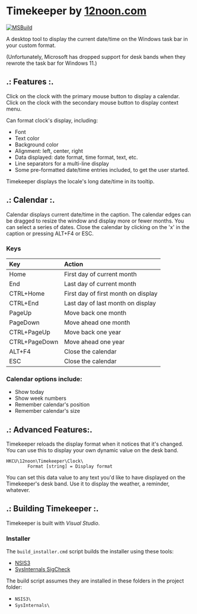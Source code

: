 # Timekeeper by [12noon.com](https://12noon.com)

[![MSBuild](https://github.com/skst/Timekeeper/actions/workflows/msbuild.yml/badge.svg)](https://github.com/skst/Timekeeper/actions/workflows/msbuild.yml)

A desktop tool to display the current date/time on the Windows
task bar in your custom format.

(Unfortunately, Microsoft has dropped support for desk bands when they rewrote the task bar for Windows 11.)

## .: Features :.

Click on the clock with the primary mouse button to display a calendar.
Click on the clock with the secondary mouse button to display context menu.

Can format clock's display, including:
- Font
- Text color
- Background color
- Alignment: left, center, right
- Data displayed: date format, time format, text, etc.
- Line separators for a multi-line display
- Some pre-formatted date/time entries included, to get the user started.

Timekeeper displays the locale's long date/time in its tooltip.

## .: Calendar :.

Calendar displays current date/time in the caption.
The calendar edges can be dragged to resize the window and display more or fewer months.
You can select a series of dates.
Close the calendar by clicking on the 'x' in the caption or pressing ALT+F4 or ESC.

### Keys
Key            | Action
:------------- | :-----
Home           | First day of current month
End            | Last day of current month
CTRL+Home      | First day of first month on display
CTRL+End       | Last day of last month on display
PageUp         | Move back one month
PageDown       | Move ahead one month
CTRL+PageUp    | Move back one year
CTRL+PageDown  | Move ahead one year
ALT+F4         | Close the calendar
ESC            | Close the calendar

### Calendar options include:

- Show today
- Show week numbers
- Remember calendar's position
- Remember calendar's size


## .: Advanced Features:.

Timekeeper reloads the display format when it notices that it's changed.
You can use this to display your own dynamic value on the desk band.

	HKCU\12noon\Timekeeper\Clock\
			Format [string] = Display format

You can set this data value to any text you'd like to have displayed on the
Timekeeper's desk band. Use it to display the weather, a reminder, whatever.


## .: Building Timekeeper :.

Timekeeper is built with *Visual Studio*.

### Installer

The `build_installer.cmd` script builds the installer using these tools:

- [NSIS3](https://nsis.sourceforge.io)
- [SysInternals SigCheck](https://docs.microsoft.com/en-us/sysinternals/downloads/sigcheck)

The build script assumes they are installed in these folders in the project folder:
- `NSIS3\`
- `SysInternals\`
